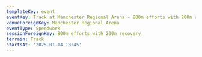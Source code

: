 ```yaml
---
templateKey: event
eventKey: Track at Manchester Regional Arena - 800m efforts with 200m recovery
venueForeignKey: Manchester Regional Arena
eventType: Speedwork
sessionForeignKey: 800m efforts with 200m recovery
terrain: Track
startsAt: '2025-01-14 18:45'
---
```


